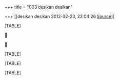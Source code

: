 +++
title = "003 desikan desikan"

+++
[[desikan desikan	2012-02-23, 23:04:26 [Source](https://groups.google.com/g/bvparishat/c/4kFIsya4Aio)]]



[TABLE]





[TABLE]

[TABLE]

[TABLE]


